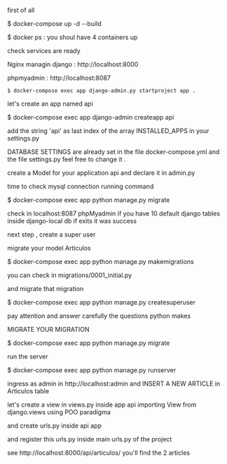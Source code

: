 first of all 

$ docker-compose up -d --build

$ docker ps : you shoul have 4 containers up

check services are ready

Nginx managin django :  http://localhost:8000

phpmyadmin : http://localhost:8087

```
$ docker-compose exec app django-admin.py startproject app .
```

let's create an app named api

$ docker-compose exec app django-admin createapp api

add the string 'api' as last index of the array INSTALLED_APPS in your settings.py

DATABASE SETTINGS are already set in the file docker-compose.yml and the file settings.py
feel free to change it .

create a Model for your application api and declare it in admin.py

time to check mysql connection running command

$ docker-compose exec app python manage.py migrate

check in localhost:8087 phpMyadmin if you have 10 default django tables inside django-local db
if exits it was success

next step , create a super user


migrate your model Articulos

$ docker-compose exec app python manage.py makemigrations

you can check in migrations/0001_initial.py

and migrate that migration

$ docker-compose exec app python manage.py createsuperuser

pay attention and answer carefully the questions python makes

MIGRATE YOUR MIGRATION

$ docker-compose exec app python manage.py migrate

run the server

$ docker-compose exec app python manage.py runserver

ingress as admin in http://localhost:admin and INSERT A NEW ARTICLE in Articulos table

let's create a view in views.py inside app api importing View from django.views using POO paradigma

and create urls.py inside api app

and register this urls.py inside main urls.py of the project

see http://localhost:8000/api/articulos/
you'll find the 2 articles


